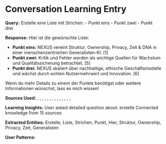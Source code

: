 
# Conversation Learning Entry

**Query:** Erstelle eine Liste mit Strichen: - Punkt eins - Punkt zwei   - Punkt drei

**Response:** Hier ist die gewünschte Liste:

- **Punkt eins:** NEXUS vereint Struktur, Ownership, Privacy, Zeit & DNA in einer menschenzentrierten Generalisten-KI. [1]
- **Punkt zwei:** Kritik und Fehler werden als wichtige Quellen für Wachstum und Qualitätssicherung betrachtet. [5]
- **Punkt drei:** NEXUS skaliert über nachhaltige, ethische Geschäftsmodelle und wächst durch echten Nutzermehrwert und Innovation. [6]

Wenn du mehr Details zu einem der Punkte benötigst oder weitere Informationen wünschst, lass es mich wissen!

**Sources Used:** , , , , , , , , , , , , , , 

**Learning Insights:**
User asked detailed question about: erstelle
Connected knowledge from 15 sources

**Extracted Entities:** Erstelle, Liste, Strichen, Punkt, Hier, Struktur, Ownership, Privacy, Zeit, Generalisten

**User Patterns:** 
